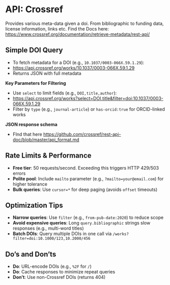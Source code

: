 # API: Crossref

Provides various meta-data given a doi. From bibliographic to funding data, license information, links etc. 
Find the  Docs here: https://www.crossref.org/documentation/retrieve-metadata/rest-api/

## Simple DOI Query  
* To fetch metadata for a DOI (e.g., `10.1037/0003-066X.59.1.29`):  
* https://api.crossref.org/works/10.1037/0003-066X.59.1.29
* Returns JSON with full metadata

**Key Parameters for Filtering**
* Use `select` to limit fields (e.g., `DOI,title,author`):
* https://api.crossref.org/works?select=DOI,title&filter=doi:10.1037/0003-066X.59.1.29
* Filter by `type` (e.g., `journal-article`) or `has-orcid:true` for ORCID-linked works

**JSON response schema**
* FInd that here https://github.com/crossref/rest-api-doc/blob/master/api_format.md

## Rate Limits & Performance  
- **Free tier**: 50 requests/second. Exceeding this triggers HTTP 429/503 errors
- **Polite pool**: Include `mailto` parameter (e.g., `?mailto=your@email.com`) for higher tolerance  
- **Bulk queries**: Use `cursor=*` for deep paging (avoids `offset` timeouts)

## Optimization Tips  
- **Narrow queries**: Use `filter` (e.g., `from-pub-date:2020`) to reduce scope
- **Avoid expensive queries**: Long `query.bibliographic` strings slow responses (e.g., multi-word titles)  
- **Batch DOIs**: Query multiple DOIs in one call via `/works?filter=doi:10.1000/123,10.2000/456`  

## Do’s and Don’ts  
- **Do**: URL-encode DOIs (e.g., `%2F` for `/`)
- **Do**: Cache responses to minimize repeat queries
- **Don’t**: Use non-Crossref DOIs (returns 404)